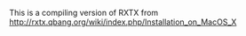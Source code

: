 This is a compiling version of RXTX from http://rxtx.qbang.org/wiki/index.php/Installation_on_MacOS_X


